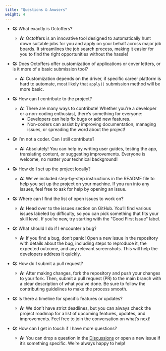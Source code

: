 ```yaml
---
title: "Questions & Anwsers"
weight: 4
---
```


- **Q:** What exactly is Octoffers?
    - **A:** Octoffers is an innovative tool designed to automatically hunt down suitable jobs for you and apply on your behalf across major job boards. It streamlines the job search process, making it easier for you to find the right opportunities without the hassle!

- **Q:** Does Octoffers offer customization of applications or cover letters, or is it more of a basic submission tool?
    - **A:** Customization depends on the driver, if specific career platform is hard to automate, most likely that `apply()` submission method will be more basic.

- **Q:** How can I contribute to the project?
    - **A:** There are many ways to contribute! Whether you’re a developer or a non-coding enthusiast, there’s something for everyone:
        - Developers can help fix bugs or add new features.
        - Non-coders can assist by improving documentation, managing issues, or spreading the word about the project!

- **Q:** I’m not a coder. Can I still contribute?
    - **A:** Absolutely! You can help by writing user guides, testing the app, translating content, or suggesting improvements. Everyone is welcome, no matter your technical background!

- **Q:** How do I set up the project locally?
    - **A:** We’ve included step-by-step instructions in the README file to help you set up the project on your machine. If you run into any issues, feel free to ask for help by opening an issue.

- **Q:** Where can I find the list of open issues to work on?
    - **A:** Head over to the issues section on GitHub. You’ll find various issues labeled by difficulty, so you can pick something that fits your skill level. If you’re new, try starting with the "Good First Issue" label.

- **Q:** What should I do if I encounter a bug?
    - **A:** If you find a bug, don’t panic! Open a new issue in the repository with details about the bug, including steps to reproduce it, the expected outcome, and any relevant screenshots. This will help the developers address it quickly.

- **Q:** How do I submit a pull request?
    - **A:** After making changes, fork the repository and push your changes to your fork. Then, submit a pull request (PR) to the main branch with a clear description of what you’ve done. Be sure to follow the contributing guidelines to make the process smooth.

- **Q:** Is there a timeline for specific features or updates?
    - **A:** We don’t have strict deadlines, but you can always check the project roadmap for a list of upcoming features, updates, and improvements. Feel free to join the conversation on what’s next!

- **Q:** How can I get in touch if I have more questions?
    - **A:** You can drop a question in the [Discussions](https://github.com/init64/octoffers/discussions) or open a new issue if it’s something specific. We’re always happy to help!

